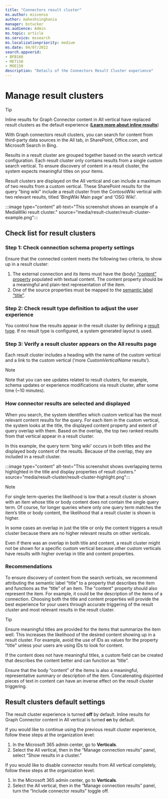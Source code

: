 ```yaml
---
title: "Connectors result cluster"
ms.author: misvenso
author: maheshsinghania
manager: bstucker
ms.audience: Admin
ms.topic: article
ms.service: mssearch
ms.localizationpriority: medium
ms.date: 04/07/2022
search.appverid:
- BFB160
- MET150
- MOE150
description: "Details of the Connectors Result Cluster experience"
---
```

# Manage result clusters

> [!TIP]
> Inline results for Graph Connector content in All vertical have replaced result clusters as the default experience ([**Learn more about inline results**](connectors-in-all-vertical.md))

With Graph connectors result clusters, you can search for content from third-party data sources in the All tab, in SharePoint, Office.com, and Microsoft Search in Bing. 

Results in a result cluster are grouped together based on the search vertical configuration. Each result cluster only contains results from a single custom search vertical. To ensure discovery of content in a result cluster, the system expects meaningful titles on your items.

Result clusters are displayed on the All vertical and can include a maximum of two results from a custom vertical. These SharePoint results for the query "bing wiki" include a result cluster from the ContosoWiki vertical with two relevant results, titled 'BingWiki Main page' and 'OSG Wiki'. 

:::image type="content" alt-text="This screenshot shows an example of a MediaWiki result cluster." source="media/result-cluster/result-cluster-example.png":::

## Check list for result clusters

### Step 1: Check connection schema property settings

Ensure that the connected content meets the following two criteria, to show up in a result cluster:

1.	The external connection and its items must have the (body) [“content” property](/graph/api/resources/externalconnectors-externalitem?view=graph-rest-beta#properties&preserve-view=true) populated with textual content. The content property should be a meaningful and plain-text representation of the item.
2.	One of the source properties must be mapped to the [semantic label “title”](configure-connector.md#semantic-labels-for-source-properties).

### Step 2: Check result type definition to adjust the user experience

You control how the results appear in the result cluster by defining a [result type](/microsoftsearch/manage-result-types). If no result type is configured, a  system generated layout is used.

### Step 3: Verify a result cluster appears on the All results page

Each result cluster includes a heading with the name of the custom vertical and a link to the custom vertical (‘more _CustomVerticalName_ results’). 
> [!NOTE] 
> Note that you can see updates related to result clusters, for example, schema updates or experience modifications via result cluster, after some time (~10 minutes). 

### How connector results are selected and displayed

When you search, the system identifies which custom vertical has the most relevant content results for the query. For each item in the custom vertical, the system looks at the title, the displayed content property and extent of query overlap with them. Based on the overlap, the top two ranked results from that vertical appear in a result cluster.

In this example, the query term 'bing wiki' occurs in both titles and the displayed body content of the results. Because of the overlap, they are included in a result cluster.

:::image type="content" alt-text="This screenshot shows overlapping terms highlighted in the title and display properties of result clusters." source="media/result-cluster/result-cluster-highlight.png":::

> [!NOTE]
> For single term-queries the likelihood is low that a result cluster is shown with an item whose title or body content does not contain the single query term. Of course, for longer queries where only one query term matches the item’s title or body content, the likelihood that a result cluster is shown is higher. 
>
> In some cases an overlap in just the title or only the content triggers a result cluster because there are no higher relevant results on other verticals.
> 
> Even if there was an overlap in both title and content, a result cluster might not be shown for a specific custom vertical because other custom verticals have results with higher overlap in title and content properties.

### Recommendations

To ensure discovery of content from the search verticals, we recommend attributing the semantic label “title” to a property that describes the item and functions as the “title” of an item. The "content" property should also represent the item. For example, it could be the description of the items of a connection. Choosing both the title and content properties will provide the best experience for your users through accurate triggering of the result cluster and most relevant results in the result cluster.

> [!TIP]
> Ensure meaningful titles are provided for the items that summarize the item well. This increases the likelihood of the desired content showing up in a result cluster. For example, avoid the use of IDs as values for the property "title" unless your users are using IDs to look for content.
> 
> If the content does not have meaningful titles, a custom field can be created that describes the content better and can function as “title”. 
>
> Ensure that the body “content” of the items is also a meaningful, representative summary or description of the item. Concatenating disjointed pieces of text in content can have an inverse effect on the result cluster triggering.

## Result clusters default settings
  
The result cluster experience is turned **off** by default.  Inline results for Graph Connector content in All vertical is turned **on** by default. 

If you would like to continue using the previous result cluster experience, follow these steps at the organization level: 

1. In the Microsoft 365 admin center, go to **Verticals**. 
2. Select the All vertical, then in the “Manage connection results” panel, select “Show results in a cluster.” 

If you would like to disable connector results from All vertical completely, follow these steps at the organization level: 

1. In the Microsoft 365 admin center, go to **Verticals**. 
2. Select the All vertical, then in the “Manage connection results” panel, turn the “Include connector results” toggle off. 
